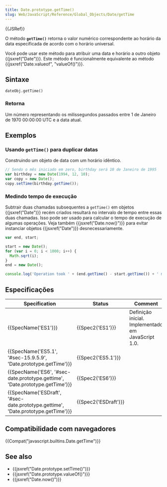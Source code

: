 ```yaml
---
title: Date.prototype.getTime()
slug: Web/JavaScript/Reference/Global_Objects/Date/getTime
---
```


{{JSRef}}

O método **`getTime()`** retorna o valor numérico correspondente ao horário da data especificada de acordo com o horário universal.

Você pode usar este método para atribuir uma data e horário a outro objeto {{jsxref("Date")}}. Este método é funcionalmente equivalente ao método {{jsxref("Date.valueof", "valueOf()")}}.

## Sintaxe

```
dateObj.getTime()
```

### Retorna

Um número representando os milissegundos passados entre 1 de Janeiro de 1970 00:00:00 UTC e a data atual.

## Exemplos

### Usando `getTime()` para duplicar datas

Construindo um objeto de data com um horário idêntico.

```js
// Sendo o mês iniciado em zero, birthday será 10 de Janeiro de 1995
var birthday = new Date(1994, 12, 10);
var copy = new Date();
copy.setTime(birthday.getTime());
```

### Medindo tempo de execução

Subtrair duas chamadas subsequentes a `getTime()` em objetos {{jsxref("Date")}} recém criados resultará no intervalo de tempo entre essas duas chamadas. Isso pode ser usado para calcular o tempo de execução de algumas operações. Veja também {{jsxref("Date.now()")}} para evitar instanciar objetos {{jsxref("Date")}} desnecessariamente.

```js
var end, start;

start = new Date();
for (var i = 0; i < 1000; i++) {
  Math.sqrt(i);
}
end = new Date();

console.log('Operation took ' + (end.getTime() - start.getTime()) + ' msec');
```

## Especificações

| Specification                                                                                                | Status                       | Comment                                            |
| ------------------------------------------------------------------------------------------------------------ | ---------------------------- | -------------------------------------------------- |
| {{SpecName('ES1')}}                                                                                     | {{Spec2('ES1')}}         | Definição inicial. Implementado em JavaScript 1.0. |
| {{SpecName('ES5.1', '#sec-15.9.5.9', 'Date.prototype.getTime')}}                         | {{Spec2('ES5.1')}}     |                                                    |
| {{SpecName('ES6', '#sec-date.prototype.gettime', 'Date.prototype.getTime')}}         | {{Spec2('ES6')}}         |                                                    |
| {{SpecName('ESDraft', '#sec-date.prototype.gettime', 'Date.prototype.getTime')}} | {{Spec2('ESDraft')}} |                                                    |

## Compatibilidade com navegadores

{{Compat("javascript.builtins.Date.getTime")}}

## See also

- {{jsxref("Date.prototype.setTime()")}}
- {{jsxref("Date.prototype.valueOf()")}}
- {{jsxref("Date.now()")}}
